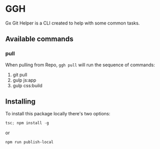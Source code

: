# GGH

Gx Git Helper is a CLI created to help with some common tasks.

## Available commands

### pull

When pulling from Repo, `ggh pull` will run the sequence of commands:

1. git pull
2. gulp js:app
3. gulp css:build

## Installing

To install this package locally there's two options:

```powershell
tsc; npm install -g
```

or

```powershell
npm run publish-local
```
